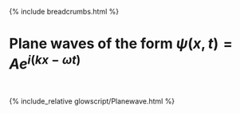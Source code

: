 {% include breadcrumbs.html %}

# Plane waves of the form $\psi(x, t) = Ae^{i(k x - \omega t)}$
<div class="header_line"><br/></div>

{% include_relative glowscript/Planewave.html %}



